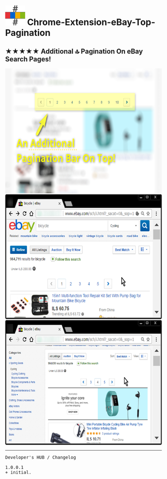 <h1><img src="resources/icon.png" height="64" width="64"/> Chrome-Extension-eBay-Top-Pagination</h1>

<h2>★★★★★ Additional 🔝︎ Pagination On eBay Search Pages!</h2>

<img width="640" height="400" src="resources/screenshot_1.png"/>
<img width="640" height="400" src="resources/screenshot_2.png"/>
<img width="640" height="400" src="resources/screenshot_3.png"/>

<hr/>

<pre>
Developer's HUB / Changelog

1.0.0.1
+ initial.
</pre>

<!-- <a href="https://paypal.me/e1adkarak0"><img src="https://www.paypalobjects.com/webstatic/mktg/Logo/pp-logo-100px.png" alt="PayPal Donation"></a> -->